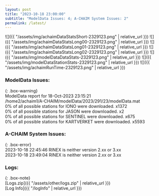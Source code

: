 ```yaml
---
layout: post
title: "2023-10-18 23:00:00"
subtitle: "ModelData Issues: 4; A-CHAIM System Issues: 2"
permalink: /latest/
---
```


![]({{ "/assets/img/achaimDataStatsShort-2329123.png" | relative_url }})
![]({{ "/assets/img/achaimDataStatsLong00-2329123.png" | relative_url }})
![]({{ "/assets/img/achaimDataStatsLong01-2329123.png" | relative_url }})
![]({{ "/assets/img/achaimDataStatsLong02-2329123.png" | relative_url }})
![]({{ "/assets/img/modelDataDataStats-2329123.png" | relative_url }})
![]({{ "/assets/img/modelDataStationStats-2329123.png" | relative_url }})
![]({{ "/assets/img/achaimRunTime-2329123.png" | relative_url }})


### ModelData Issues:  
  
{: .box-warning}  
 ModelData report for 18-Oct-2023 23:15:21   
 /home2/achaim1/A-CHAIM/modelData/2023/291/23/modelData.mat   
 0% of all possible stations for IONO were downloaded. x1372   
 0% of all possible stations for JASON were downloaded. x2   
 0% of all possible stations for SENTINEL were downloaded. x675   
 0% of all possible stations for KARTVERKET were downloaded. x5593   
  
### A-CHAIM System Issues:  
  
{: .box-error}  
2023-10-18 22:45:46 RINEX is neither version 2.xx or 3.xx  
2023-10-18 23:49:04 RINEX is neither version 2.xx or 3.xx  

### Logs:  
  
{: .box-note}  
[Logs.zip]({{ "/assets/other/logs.zip" | relative_url }})  
[Log Info]({{ "/logInfo" | relative_url }})  
